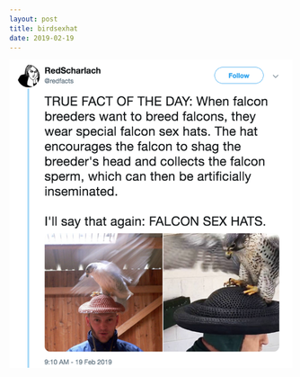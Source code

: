 ```yaml
---
layout: post
title: birdsexhat
date: 2019-02-19
---
```

![this is a bird sex hat](images/birdsexhat.png)
